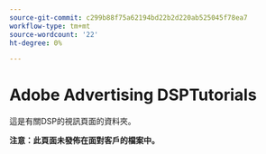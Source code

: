 ```yaml
---
source-git-commit: c299b88f75a62194bd22b2d220ab525045f78ea7
workflow-type: tm+mt
source-wordcount: '22'
ht-degree: 0%

---
```

# Adobe Advertising DSPTutorials

這是有關DSP的視訊頁面的資料夾。

**注意：此頁面未發佈在面對客戶的檔案中。**
